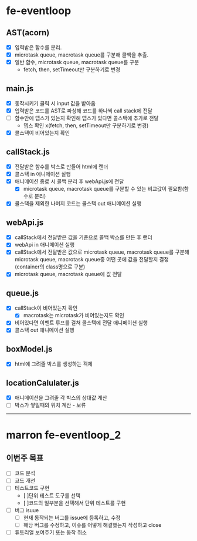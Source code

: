 # fe-eventloop

## AST(acorn)
 - [X] 입력받은 함수를 분리.
 - [X] microtask queue, macrotask queue를 구분해 콜백을 추출.
 - [X] 일반 함수, microtask queue, macrotask queue를 구분
   - fetch, then, setTimeout만 구분하기로 변경

## main.js
 - [X] 동작시키기 클릭 시 input 값을 받아옴
 - [X] 입력받은 코드를 AST로 파싱해 코드를 하나씩 call stack에 전달
 - [ ] 함수안에 뎁스가 있는지 확인해 뎁스가 있다면 콜스택에 추가로 전달
   -  뎁스 확인 x(fetch, then, setTimeout만 구분하기로 변경)
 - [X] 콜스택이 비어있는지 확인

## callStack.js
 - [X] 전달받은 함수를 박스로 만들어 html에 랜더
 - [X] 콜스택 in 애니메이션 실행
 - [X] 애니메이션 종료 시 콜백 분리 후 webApi.js에 전달
   - [X] microtask queue, macrotask queue를 구분할 수 있는 비교값이 필요함(함수로 분리)
 - [X] 콜스택을 제외한 나머지 코드는 콜스택 out 애니메이션 실행

## webApi.js
 - [X] callStack에서 전달받은 값을 기준으로 콜백 박스를 만든 후 랜더
 - [X] webApi in 애니메이션 실행
 - [X] callStack에서 전달받은 값으로 microtask queue, macrotask queue를 구분해 microtask queue, macrotask queue중 어떤 곳에 값을 전달할지 결정(container의 class명으로 구분)
 - [X] microtask queue, macrotask queue에 값 전달

## queue.js
 - [X] callStack이 비어있는지 확인
   - [X] macrotask는 microtask가 비어있는지도 확인
 - [X] 비어있다면 이벤트 루프를 걸쳐 콜스택에 전달 애니메이션 실행
 - [X] 콜스택 out 애니메이션 실행

## boxModel.js
 - [X] html에 그려줄 박스를 생성하는 객체

## locationCalulater.js
 - [X] 애니메이션을 그려줄 각 박스의 상대값 계산
 - [ ] 박스가 쌓일때의 위치 계산 - 보류

 ---------------
 # marron fe-eventloop_2
 ## 이번주 목표
- [ ] 코드 분석
- [ ] 코드 개선 
- [ ] 테스트코드 구현
  - [ ]단위 테스트 도구를 선택
  - [ ]코드의 일부분을 선택해서 단위 테스트를 구현
- [ ] 버그 isuue
  - [ ] 현재 동작되는 버그를 issue에 등록하고, 수정
  - [ ] 해당 버그를 수정하고, 이슈를 어떻게 해결했는지 작성하고 close
- [ ] 튜토리얼 보여주기 또는 동작 취소

